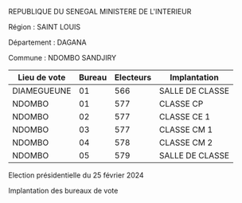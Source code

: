 REPUBLIQUE DU SENEGAL MINISTERE DE L'INTERIEUR

Région : SAINT LOUIS

Département : DAGANA

Commune : NDOMBO SANDJIRY

| Lieu de vote | Bureau | Electeurs | Implantation |
| - | - | - | - |
| DIAMEGUEUNE | 01 | 566 | SALLE DE CLASSE |
| NDOMBO | 01 | 577 | CLASSE CP |
| NDOMBO | 02 | 577 | CLASSE CE 1 |
| NDOMBO | 03 | 577 | CLASSE CM 1 |
| NDOMBO | 04 | 578 | CLASSE CM 2 |
| NDOMBO | 05 | 579 | SALLE DE CLASSE |

<!-- PageNumber="10/15" -->

Election présidentielle du 25 février 2024

Implantation des bureaux de vote

